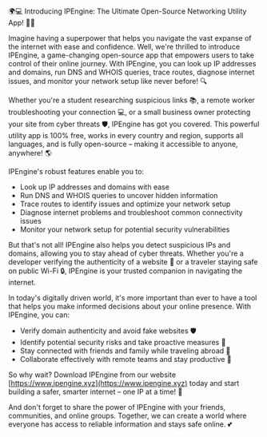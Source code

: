🌍💻 Introducing IPEngine: The Ultimate Open-Source Networking Utility App! 📡💥

Imagine having a superpower that helps you navigate the vast expanse of the internet with ease and confidence. Well, we're thrilled to introduce IPEngine, a game-changing open-source app that empowers users to take control of their online journey. With IPEngine, you can look up IP addresses and domains, run DNS and WHOIS queries, trace routes, diagnose internet issues, and monitor your network setup like never before! 🔍

Whether you're a student researching suspicious links 📚, a remote worker troubleshooting your connection 💻, or a small business owner protecting your site from cyber threats 🛡️, IPEngine has got you covered. This powerful utility app is 100% free, works in every country and region, supports all languages, and is fully open-source – making it accessible to anyone, anywhere! 🌎

IPEngine's robust features enable you to:

* Look up IP addresses and domains with ease
* Run DNS and WHOIS queries to uncover hidden information
* Trace routes to identify issues and optimize your network setup
* Diagnose internet problems and troubleshoot common connectivity issues
* Monitor your network setup for potential security vulnerabilities

But that's not all! IPEngine also helps you detect suspicious IPs and domains, allowing you to stay ahead of cyber threats. Whether you're a developer verifying the authenticity of a website 🤔 or a traveler staying safe on public Wi-Fi 🔒, IPEngine is your trusted companion in navigating the internet.

In today's digitally driven world, it's more important than ever to have a tool that helps you make informed decisions about your online presence. With IPEngine, you can:

* Verify domain authenticity and avoid fake websites 🛡️
* Identify potential security risks and take proactive measures 💪
* Stay connected with friends and family while traveling abroad 📱
* Collaborate effectively with remote teams and stay productive 💼

So why wait? Download IPEngine from our website [https://www.ipengine.xyz](https://www.ipengine.xyz) today and start building a safer, smarter internet – one IP at a time! 🔧

And don't forget to share the power of IPEngine with your friends, communities, and online groups. Together, we can create a world where everyone has access to reliable information and stays safe online. 💕